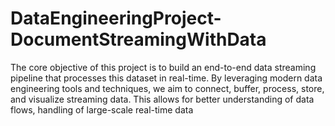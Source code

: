 # DataEngineeringProject-DocumentStreamingWithData
The core objective of this project is to build an end-to-end data streaming pipeline that processes this dataset in real-time. By leveraging modern data engineering tools and techniques, we aim to connect, buffer, process, store, and visualize streaming data. This allows for better understanding of data flows, handling of large-scale real-time data
